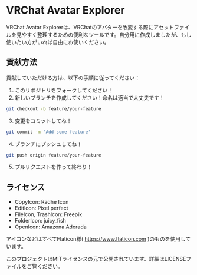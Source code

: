 # VRChat Avatar Explorer

VRChat Avatar Explorerは、VRChatのアバターを改変する際にアセットファイルを見やすく整理するための便利なツールです。自分用に作成しましたが、もし使いたい方がいれば自由にお使いください。

## 貢献方法

貢献していただける方は、以下の手順に従ってください：

1. このリポジトリをフォークしてください！
2. 新しいブランチを作成してください！命名は適当で大丈夫です！
```sh
git checkout -b feature/your-feature
```
3. 変更をコミットしてね！
```sh
git commit -m 'Add some feature'
```
4. ブランチにプッシュしてね！
```sh
git push origin feature/your-feature
```
5. プルリクエストを作って終わり！

## ライセンス
- CopyIcon: Radhe Icon
- EditIcon: Pixel perfect
- FileIcon, TrashIcon: Freepik
- FolderIcon: juicy_fish
- OpenIcon: Amazona Adorada

アイコンなどはすべてFlaticon様( https://www.flaticon.com )のものを使用しています。

このプロジェクトはMITライセンスの元で公開されています。詳細はLICENSEファイルをご覧ください。
